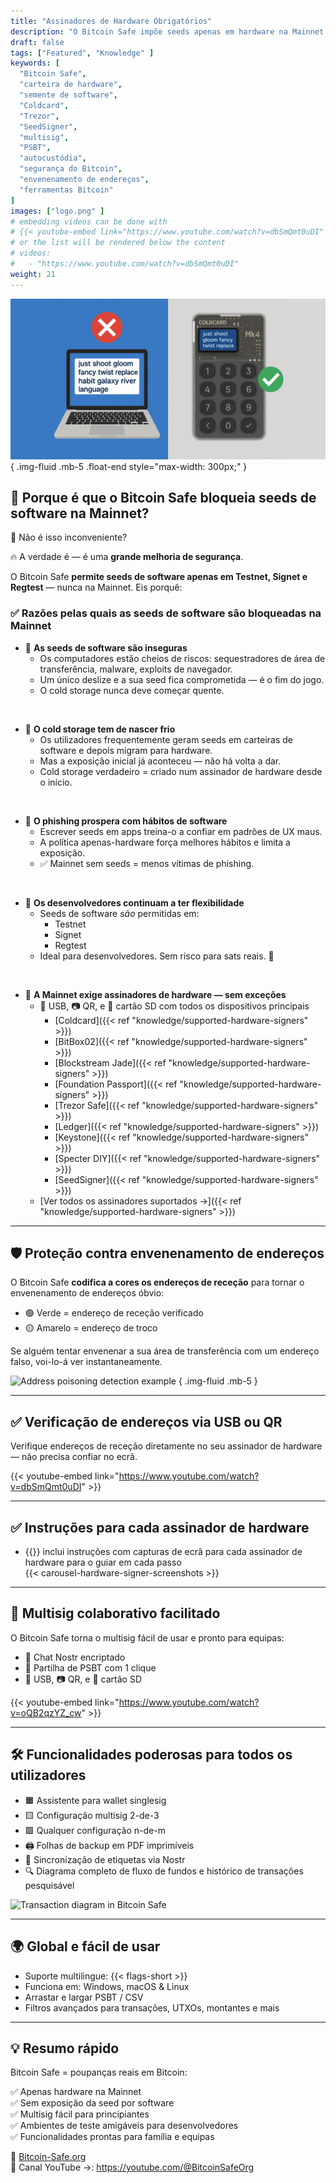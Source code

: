 ```yaml
---
title: "Assinadores de Hardware Obrigatórios"
description: "O Bitcoin Safe impõe seeds apenas em hardware na Mainnet para maximizar a segurança e evitar os riscos do armazenamento de chaves por software. Aqui está o porquê."
draft: false
tags: ["Featured", "Knowledge" ]
keywords: [
  "Bitcoin Safe",
  "carteira de hardware",
  "semente de software",
  "Coldcard",
  "Trezor",
  "SeedSigner",
  "multisig",
  "PSBT",
  "autocustódia",
  "segurança do Bitcoin",
  "envenenamento de endereços",
  "ferramentas Bitcoin"
]
images: ["logo.png" ]
# embedding videos can be done with 
# {{< youtube-embed link="https://www.youtube.com/watch?v=dbSmQmt0uDI" >}}
# or the list will be rendered below the content
# videos:
#   - "https://www.youtube.com/watch?v=dbSmQmt0uDI"
weight: 21
---
```


 

![](logo.png)
{ .img-fluid .mb-5 .float-end style="max-width: 300px;" }

## 🚫 Porque é que o Bitcoin Safe bloqueia seeds de software na Mainnet?

🤔 Não é isso inconveniente?

🔥 A verdade é — é uma **grande melhoria de segurança**.

O Bitcoin Safe **permite seeds de software apenas em Testnet, Signet e Regtest** — nunca na Mainnet. Eis porquê:

### ✅ Razões pelas quais as seeds de software são bloqueadas na Mainnet

- 🧠 **As seeds de software são inseguras** 
  - Os computadores estão cheios de riscos: sequestradores de área de transferência, malware, exploits de navegador.
  - Um único deslize e a sua seed fica comprometida — é o fim do jogo.
  - O cold storage nunca deve começar quente.

</br>

- 🧊 **O cold storage tem de nascer frio**
  - Os utilizadores frequentemente geram seeds em carteiras de software e depois migram para hardware.
  - Mas a exposição inicial já aconteceu — não há volta a dar.
  - Cold storage verdadeiro = criado num assinador de hardware desde o início.

</br>

- 🎣 **O phishing prospera com hábitos de software**
  - Escrever seeds em apps treina-o a confiar em padrões de UX maus.
  - A política apenas-hardware força melhores hábitos e limita a exposição.
  - ✅ Mainnet sem seeds = menos vítimas de phishing.

</br>

- 🧪 **Os desenvolvedores continuam a ter flexibilidade**
  - Seeds de software *são* permitidas em:
    - Testnet
    - Signet
    - Regtest
  - Ideal para desenvolvedores. Sem risco para sats reais. 🧡



</br>


- 🔐 **A Mainnet exige assinadores de hardware — sem exceções**
  - 🔌 USB, 📷 QR, e 💾 cartão SD com todos os dispositivos principais
    - [Coldcard]({{< ref "knowledge/supported-hardware-signers" >}})
    - [BitBox02]({{< ref "knowledge/supported-hardware-signers" >}})
    - [Blockstream Jade]({{< ref "knowledge/supported-hardware-signers" >}})
    - [Foundation Passport]({{< ref "knowledge/supported-hardware-signers" >}})
    - [Trezor Safe]({{< ref "knowledge/supported-hardware-signers" >}})
    - [Ledger]({{< ref "knowledge/supported-hardware-signers" >}})
    - [Keystone]({{< ref "knowledge/supported-hardware-signers" >}})
    - [Specter DIY]({{< ref "knowledge/supported-hardware-signers" >}})
    - [SeedSigner]({{< ref "knowledge/supported-hardware-signers" >}})
  - [Ver todos os assinadores suportados →]({{< ref "knowledge/supported-hardware-signers" >}})


---

## 🛡️ Proteção contra envenenamento de endereços

O Bitcoin Safe **codifica a cores os endereços de receção** para tornar o envenenamento de endereços óbvio:

- 🟢 Verde = endereço de receção verificado  
- 🟡 Amarelo = endereço de troco  

Se alguém tentar envenenar a sua área de transferência com um endereço falso, voi-lo-á ver instantaneamente.

![Address poisoning detection example](https://i.postimg.cc/Pr4QwkgZ/431986530-187e3dbc-05f5-4386-8f80-f15eb2170fb1.png)
{ .img-fluid .mb-5 }

---

## ✅ Verificação de endereços via USB ou QR

Verifique endereços de receção diretamente no seu assinador de hardware — não precisa confiar no ecrã.

{{< youtube-embed link="https://www.youtube.com/watch?v=dbSmQmt0uDI" >}}

---



## ✅ Instruções para cada assinador de hardware
 
- {{<text-name-with-logo>}} inclui instruções com capturas de ecrã para cada assinador de hardware para o guiar em cada passo 
    <div style="max-width: 500px;  width: 100%;">
        {{< carousel-hardware-signer-screenshots >}}
    </div>

   
---



## 🤝 Multisig colaborativo facilitado

O Bitcoin Safe torna o multisig fácil de usar e pronto para equipas:

- 🔐 Chat Nostr encriptado  
- 🔁 Partilha de PSBT com 1 clique  
- 🔌 USB, 📷 QR, e 💾 cartão SD

{{< youtube-embed link="https://www.youtube.com/watch?v=oQB2qzYZ_cw" >}}

---

## 🛠️ Funcionalidades poderosas para todos os utilizadores

- 🟧 Assistente para wallet singlesig  
- 🟨 Configuração multisig 2-de-3  
- 🟩 Qualquer configuração n-de-m  
- 🖨️ Folhas de backup em PDF imprimíveis  
- 🔁 Sincronização de etiquetas via Nostr  
- 🔍 Diagrama completo de fluxo de fundos e histórico de transações pesquisável

![Transaction diagram in Bitcoin Safe](/images/bitcoin-safe-diagram-overview.png)

---

## 🌍 Global e fácil de usar

- Suporte multilingue: {{< flags-short >}}
- Funciona em: Windows, macOS & Linux  
- Arrastar e largar PSBT / CSV  
- Filtros avançados para transações, UTXOs, montantes e mais

---

## 💡 Resumo rápido

Bitcoin Safe = poupanças reais em Bitcoin:

✅ Apenas hardware na Mainnet  
✅ Sem exposição da seed por software  
✅ Multisig fácil para principiantes  
✅ Ambientes de teste amigáveis para desenvolvedores  
✅ Funcionalidades prontas para família e equipas  

🔗 [Bitcoin-Safe.org](https://Bitcoin-Safe.org)  
🎥 Canal YouTube →: https://youtube.com/@BitcoinSafeOrg